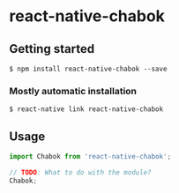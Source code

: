 # react-native-chabok

## Getting started

`$ npm install react-native-chabok --save`

### Mostly automatic installation

`$ react-native link react-native-chabok`

## Usage
```javascript
import Chabok from 'react-native-chabok';

// TODO: What to do with the module?
Chabok;
```
